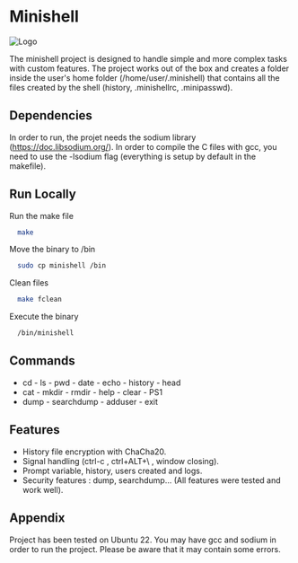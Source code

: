 # Minishell

![Logo](https://cdn.discordapp.com/attachments/742825059122413768/1120810307766468740/image.png)

The minishell project is designed to handle simple and more complex tasks with custom features. The project works out of the box and creates a folder inside the user's home folder (/home/user/.minishell) that contains all the files created by the shell (history, .minishellrc, .minipasswd).
## Dependencies

In order to run, the projet needs the sodium library (https://doc.libsodium.org/).
In order to compile the C files with gcc, you need to use the -lsodium flag (everything is setup by default in the makefile).
## Run Locally

Run the make file

```bash
  make
```

Move the binary to /bin

```bash
  sudo cp minishell /bin
```


Clean files

```bash
  make fclean
```

Execute the binary

```bash
  /bin/minishell
```
## Commands

- cd - ls - pwd - date - echo - history - head
- cat - mkdir - rmdir - help - clear - PS1
- dump - searchdump - adduser - exit
## Features
- History file encryption with ChaCha20.
- Signal handling (ctrl-c , ctrl+ALT+\ , window closing).
- Prompt variable, history, users created and logs.
- Security features : dump, searchdump...
(All features were tested and work well).

## Appendix

Project has been tested on Ubuntu 22. You may have gcc and sodium in order to run the project. Please be aware that it may contain some errors.

